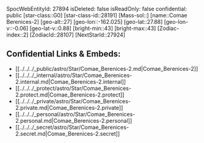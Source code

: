 ﻿---
location: [27.88,-162.025,27]
type: Star
tags:
- astro/Star

---
SpocWebEntityId: 27894
isDeleted: false
isReadOnly: false
confidential: public
[star-class::G0]
[star-class-id::28191]
[Mass-sol::]
[name::Comae Berenices-2]
[geo-alt::27]
[geo-lon::-162.025]
[geo-lat::27.88]
[geo-lon-v::-0.06]
[geo-lat-v::0.88]
[bright-min::43]
[bright-max::43]
[Zodiac-index::2]
[ZodiacId::28107]
[NextStarId::27924]



## Confidential Links & Embeds: 
- [[../../../_public/astro/Star/Comae_Berenices-2.md|Comae_Berenices-2]] 
- [[../../../_internal/astro/Star/Comae_Berenices-2.internal.md|Comae_Berenices-2.internal]] 
- [[../../../_protect/astro/Star/Comae_Berenices-2.protect.md|Comae_Berenices-2.protect]] 
- [[../../../_private/astro/Star/Comae_Berenices-2.private.md|Comae_Berenices-2.private]] 
- [[../../../_personal/astro/Star/Comae_Berenices-2.personal.md|Comae_Berenices-2.personal]] 
- [[../../../_secret/astro/Star/Comae_Berenices-2.secret.md|Comae_Berenices-2.secret]]

